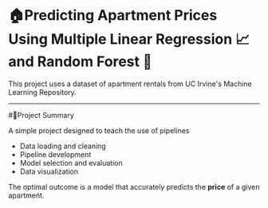 # 🏠Predicting Apartment Prices Using Multiple Linear Regression 📈and Random Forest 🌳

This project uses a dataset of apartment rentals from UC Irvine's Machine Learning Repository.

---

#🔭Project Summary

A simple project designed to teach the use of pipelines 
- Data loading and cleaning
- Pipeline development 
- Model selection and evaluation 
- Data visualization 

The optimal outcome is a model that accurately predicts the **price** of a given apartment.